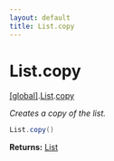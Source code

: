 ```yaml
---
layout: default
title: List.copy
---
```


# List.copy

[\[global\]]({{site.baseurl}}/docs/).[List]({{site.baseurl}}/docs/List/).[copy]({{site.baseurl}}/docs/List/copy/)

_Creates a copy of the list._

```cs
List.copy()
```

**Returns:** [List]({{site.baseurl}}/docs/List)
